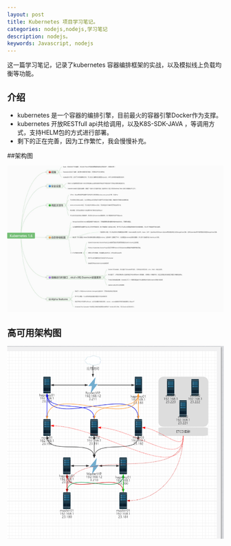 ```yaml
---
layout: post
title: Kubernetes 项目学习笔记。
categories: nodejs,nodejs,学习笔记
description: nodejs。
keywords: Javascript, nodejs
---
```


这一篇学习笔记，记录了kubernetes 容器编排框架的实战，以及模拟线上负载均衡等功能。



## 介绍

* kubernetes 是一个容器的编排引擎，目前最火的容器引擎Docker作为支撑。
* kubernetes 开放RESTfull api共给调用，以及K8S-SDK-JAVA ，等调用方式，支持HELM包的方式进行部署。
* 剩下的正在完善，因为工作繁忙，我会慢慢补充。

##架构图

![请添加描述](/static/kubernetes1.6.jpg)


## 高可用架构图

![请添加描述](/static/gaokeyong.png)




 
